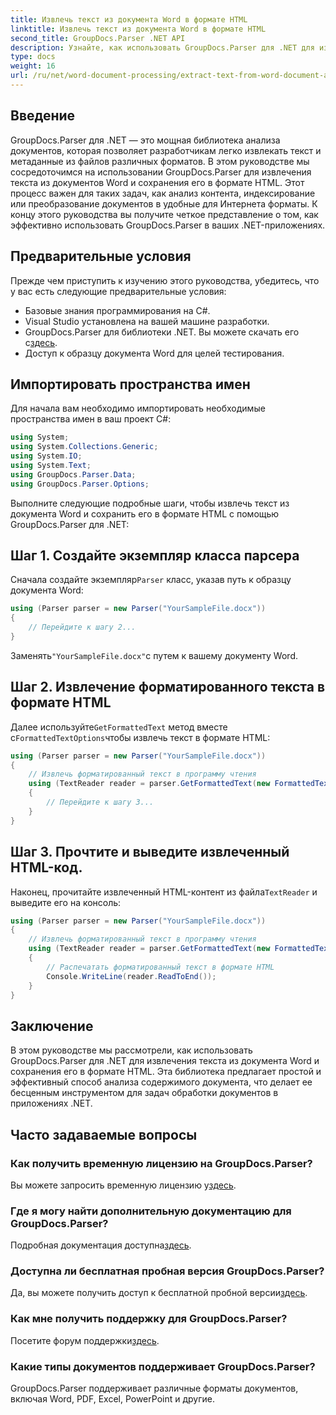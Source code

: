 ```yaml
---
title: Извлечь текст из документа Word в формате HTML
linktitle: Извлечь текст из документа Word в формате HTML
second_title: GroupDocs.Parser .NET API
description: Узнайте, как использовать GroupDocs.Parser для .NET для извлечения текста из документов Word и сохранения его в формате HTML. Пошаговое руководство с примерами кода.
type: docs
weight: 16
url: /ru/net/word-document-processing/extract-text-from-word-document-as-html/
---
```

## Введение
GroupDocs.Parser для .NET — это мощная библиотека анализа документов, которая позволяет разработчикам легко извлекать текст и метаданные из файлов различных форматов. В этом руководстве мы сосредоточимся на использовании GroupDocs.Parser для извлечения текста из документов Word и сохранения его в формате HTML. Этот процесс важен для таких задач, как анализ контента, индексирование или преобразование документов в удобные для Интернета форматы. К концу этого руководства вы получите четкое представление о том, как эффективно использовать GroupDocs.Parser в ваших .NET-приложениях.
## Предварительные условия
Прежде чем приступить к изучению этого руководства, убедитесь, что у вас есть следующие предварительные условия:
- Базовые знания программирования на C#.
- Visual Studio установлена на вашей машине разработки.
-  GroupDocs.Parser для библиотеки .NET. Вы можете скачать его с[здесь](https://releases.groupdocs.com/parser/net/).
- Доступ к образцу документа Word для целей тестирования.
## Импортировать пространства имен
Для начала вам необходимо импортировать необходимые пространства имен в ваш проект C#:
```csharp
using System;
using System.Collections.Generic;
using System.IO;
using System.Text;
using GroupDocs.Parser.Data;
using GroupDocs.Parser.Options;
```
Выполните следующие подробные шаги, чтобы извлечь текст из документа Word и сохранить его в формате HTML с помощью GroupDocs.Parser для .NET:
## Шаг 1. Создайте экземпляр класса парсера
 Сначала создайте экземпляр`Parser` класс, указав путь к образцу документа Word:
```csharp
using (Parser parser = new Parser("YourSampleFile.docx"))
{
    // Перейдите к шагу 2...
}
```
 Заменять`"YourSampleFile.docx"`с путем к вашему документу Word.
## Шаг 2. Извлечение форматированного текста в формате HTML
 Далее используйте`GetFormattedText` метод вместе с`FormattedTextOptions`чтобы извлечь текст в формате HTML:
```csharp
using (Parser parser = new Parser("YourSampleFile.docx"))
{
    // Извлечь форматированный текст в программу чтения
    using (TextReader reader = parser.GetFormattedText(new FormattedTextOptions(FormattedTextMode.Html)))
    {
        // Перейдите к шагу 3...
    }
}
```
## Шаг 3. Прочтите и выведите извлеченный HTML-код.
 Наконец, прочитайте извлеченный HTML-контент из файла`TextReader` и выведите его на консоль:
```csharp
using (Parser parser = new Parser("YourSampleFile.docx"))
{
    // Извлечь форматированный текст в программу чтения
    using (TextReader reader = parser.GetFormattedText(new FormattedTextOptions(FormattedTextMode.Html)))
    {
        // Распечатать форматированный текст в формате HTML
        Console.WriteLine(reader.ReadToEnd());
    }
}
```
## Заключение
В этом руководстве мы рассмотрели, как использовать GroupDocs.Parser для .NET для извлечения текста из документа Word и сохранения его в формате HTML. Эта библиотека предлагает простой и эффективный способ анализа содержимого документа, что делает ее бесценным инструментом для задач обработки документов в приложениях .NET.

## Часто задаваемые вопросы
### Как получить временную лицензию на GroupDocs.Parser?
 Вы можете запросить временную лицензию у[здесь](https://purchase.groupdocs.com/temporary-license/).
### Где я могу найти дополнительную документацию для GroupDocs.Parser?
 Подробная документация доступна[здесь](https://reference.groupdocs.com/parser/net/).
### Доступна ли бесплатная пробная версия GroupDocs.Parser?
 Да, вы можете получить доступ к бесплатной пробной версии[здесь](https://releases.groupdocs.com/).
### Как мне получить поддержку для GroupDocs.Parser?
 Посетите форум поддержки[здесь](https://forum.groupdocs.com/c/parser/17).
### Какие типы документов поддерживает GroupDocs.Parser?
GroupDocs.Parser поддерживает различные форматы документов, включая Word, PDF, Excel, PowerPoint и другие.